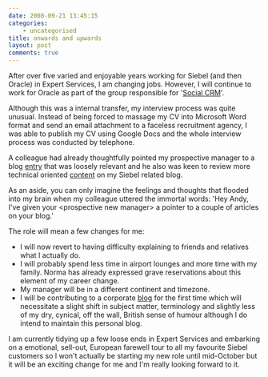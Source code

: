 ```yaml
---
date: 2008-09-21 13:45:15
categories:
    - uncategorised
title: onwards and upwards
layout: post
comments: true
---
```

After over five varied and enjoyable years working for Siebel (and then
Oracle) in Expert Services, I am changing jobs. However, I will continue
to work for Oracle as part of the group responsible for '[Social
CRM](http://www.oracle.com/applications/socialcrm/index.html)'.

Although this was a internal transfer, my interview process was quite
unusual. Instead of being forced to massage my CV into Microsoft Word
format and send an email attachment to a faceless recruitment agency, I
was able to publish my CV using Google Docs and the whole interview
process was conducted by telephone.

A colleague had already thoughtfully pointed my prospective manager to a
blog
[entry](http://www.nbrightside.com/blog/2008/07/16/how-to-make-100-friends-on-identi-ca-in-14-days/)
that was loosely relevant and he also was keen to review more technical
oriented [content](http://www.nbrightside.com/drupal/node/27) on my Siebel
related blog.

As an aside, you can only imagine the feelings and thoughts that flooded
into my brain when my colleague uttered the immortal words: 'Hey Andy,
I've given your <prospective new manager\> a pointer to a couple of
articles on your blog.'

The role will mean a few changes for me:

-   I will now revert to having difficulty explaining to friends and
    relatives what I actually do.
-   I will probably spend less time in airport lounges and more time
    with my family. Norma has already expressed grave reservations about
    this element of my career change.
-   My manager will be in a different continent and timezone.
-   I will be contributing to a corporate
    [blog](http://blogs.oracle.com/socialcrm/) for the first time which
    will necessitate a slight shift in subject matter, terminology and
    slightly less of my dry, cynical, off the wall, British sense of
    humour although I do intend to maintain this personal blog.

I am currently tidying up a few loose ends in Expert Services and
embarking on a emotional, sell-out, European farewell tour to all my
favourite Siebel customers so I won't actually be starting my new role
until mid-October but it will be an exciting change for me and I'm
really looking forward to it.
